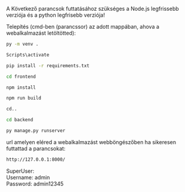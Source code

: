 
A Következő parancsok futtatásához szükséges a Node.js legfrissebb verziója és a python legfrisebb verziója!

Telepítés (cmd-ben (parancssor) az adott mappában, ahova a webalkalmazást letöltötted):  
```bash
py -m venv .  
```
```bash
Scripts\activate
```  
```bash
pip install -r requirements.txt
```  
```bash
cd frontend 
```   
```bash
npm install 
``` 
```bash
npm run build 
``` 
```bash
cd.. 
```
```bash
cd backend
```
```bash
py manage.py runserver  
```


url amelyen eléred a webalkalmazást webböngészőben ha sikeresen futtattad a parancsokat:  
```bash
http://127.0.0.1:8000/  
```
SuperUser:  
Username: admin  
Password:  admin12345  


